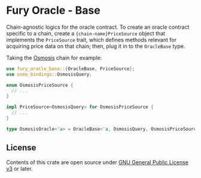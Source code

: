 # Fury Oracle - Base

Chain-agnostic logics for the oracle contract. To create an oracle contract specific to a chain, create a `{chain-name}PriceSource` object that implements the `PriceSource` trait, which defines methods relevant for acquiring price data on that chain; then, plug it in to the `OracleBase` type.

Taking the [Osmosis](https://github.com/osmosis-labs/osmosis) chain for example:

```rust
use fury_oracle_base::{OracleBase, PriceSource};
use osmo_bindings::OsmosisQuery;

enum OsmosisPriceSource {
  // ...
}

impl PriceSource<OsmosisQuery> for OsmosisPriceSource {
  // ...
}

type OsmosisOracle<'a> = OracleBase<'a, OsmosisQuery, OsmosisPriceSource>;
```

## License

Contents of this crate are open source under [GNU General Public License v3](../../../LICENSE) or later.
